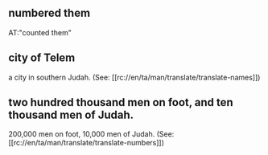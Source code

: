 ## numbered them ##

AT:"counted them"

## city of Telem ##

a city in southern Judah. (See: [[rc://en/ta/man/translate/translate-names]])

## two hundred thousand men on foot, and ten thousand men of Judah. ##

200,000 men on foot, 10,000 men of Judah. (See:[[rc://en/ta/man/translate/translate-numbers]])
